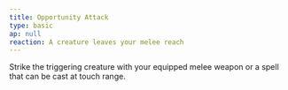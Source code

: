 ```yaml
---
title: Opportunity Attack
type: basic
ap: null
reaction: A creature leaves your melee reach
---
```


Strike the triggering creature with your equipped melee weapon or a spell that can be cast at touch range.
